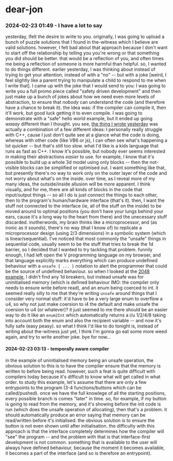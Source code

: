 # dear-jon

### 2024-02-23 01:49 - I have a lot to say

yesterday, Ifelt the desire to write to you. originally, I was going to upload a bunch of puzzle solutions that I found in the-witness which I believe are valid solutions. however, I felt bad about that approach because I don't want to start off the relationship by telling you you're wrong or that something you did should be better. that would be a reflection of you, and often times me being a reflection of someone is more harmful than helpful. so, I wanted to do things different.
earlier yesterday, I was thinking about instead of trying to get your attention, instead of with a "no" -- but with a joke [weird, I feel slightly like a parent trying to manipulate a child to respond to me when I write that]. I came up with the joke that I would send to you: I was going to write you a full promo piece called "safety driven development" and then just make up a bunch of jokes about how we need even more levels of abstraction, to ensure that *nobody* can understand the code (and therefore have a chance to break it). the idea was: if the compiler can compile it, then it'll work, but good luck getting it to even compile. I was going to demonstrate with a "safe" hello world example, but it ended up going *waaay* different than I thought.
	you see, [the thing I wrote yesterday](/safety-driven-development.md) was actually a combination of a few different ideas: I personally really struggle with C++, cause I just don't quite see at a glance what the code is doing, whereas with other code (like VB6 or js), I can often see what's happening a lot quicker -- but that's still too slow. what I'd like is a kids language that runs as fast as C++. I know it's possible, but nobody ever seems interested in making their abstractions *easier* to use. for example, I know that it's possible to build up a whole 3d model using only blocks -- then the not-visible blocks can be simplified or optimised out. I want something like that, but presently there's no way to work only on the outer layer of the code and not worry about what's on the inside. over time, as I reveal more of my many ideas, the outside/inside allusion will be more apparent. I think visually, and for me, there are all kinds of blocks in the code that input/output things -- so all I do is just connect the things to each other, then to the program's human/hardware interface (that's it). then, I want the stuff not connected to the interface (ie, all of the stuff on the inside) to be moved around to optimal positions (you don't have your lungs behind your ears, cause it's a long way to the heart from there) and the unecessary stuff discarded. inotherwords, my brain thinks like a microprocessor, and (as ironic as it sounds), there's no way (that I know of) to replicate a microprocessor design (using 2/3 dimensions) in a symbolic system (which is linear/sequential).
	I've noticed that most commonly the "unsafe" things in sequential code, usually seem to be the stuff that tries to break the 1d barrier, so I decided that I wanted to try tackling that problem. funnily enough, I had left open the V programming language on my browser, and that language explicitly marks everything which can produce undefined behaviour with a `unsafe { ... }` notation to alert the programmer that could be the source of undefined behaviour. so when I looked at the [2048 example](https://github.com/vlang/v/blob/master/examples/2048/2048.v), I didn't find any 1d breakers, but instead unsafe was for uninitialised memory (which is defined behaviour IMO: the compiler only needs to ensure write before read), and an enum being coerced to int. it seemed really silly to me that they're writing `unsafe` around things that I consider very normal stuff: it'd have to be a very large enum to overflow a u4, so why not just make coersion to i4 the default and make unsafe the coersion to u4 (or whatever)? it just seemed to me there should be an easier way to do it like an `enum2Int` which automatically returns a i/u 1/2/4/8 taking into account both the enum and also the recipient variable -- and now it's fully safe (easy peasy).
so what I think I'd like to do tonight is, instead of writing about the-witness just yet, I think I'm gonna go eat some more weed again, and try to write another joke. bye for now...

#### 2024-02-23 03:13 - temporally aware compiler

in the example of uninitialised memory being an unsafe operation, the obvious solution to this is to have the compiler ensure that the memory is written to before being read. however, such a feat is quite difficult with compilers today because it's difficult to know what will get called in what order. to study this example, let's assume that there are only a few entrypoints to the program (3-4 functions/buttons which can be called/pushed). once we have the full knowlege of all the starting positions, every possible branch is comes "later" in time.
	so, for example, if my button is going to read from the memory, and it's showing before the init code is run (which does the unsafe operation of allocating), then that's a problem. it should automatically produce an error saying that memory can be read/written before it's initialised. the obvious solution is to ensure the button is not even shown until after initialisation.
the difficulty with this approach is that the interface completely determines how the compiler will "see" the program -- and the problem with that is that interface-first development is not common. something that is available to the user will always have defined behaviour, because the moment it becomes available, it becomes a part of the interface (and so is therefore an entrypoint).
